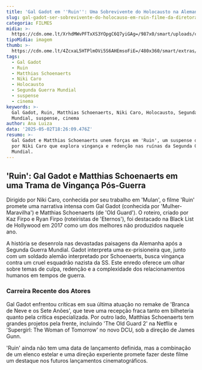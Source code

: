 ```yaml
---
title: 'Gal Gadot em ''Ruin'': Uma Sobrevivente do Holocausto na Alemanha Pós-Guerra'
slug: gal-gadot-ser-sobrevivente-do-holocauso-em-ruin-filme-da-diretora-de-mulan
categoria: FILMES
midia: >-
  https://cdn.ome.lt/XrhdMWvPFTxXS3YOpgC6Q7yiGAg=/987x0/smart/uploads/conteudo/fotos/gal-gadot-2.png
tipoMidia: imagem
thumb: >-
  https://cdn.ome.lt/4ZcxaL5HTPlmOVi5S6AHEmsoFiE=/480x360/smart/extras/conteudos/gal-gadot.webp
tags:
  - Gal Gadot
  - Ruin
  - Matthias Schoenaerts
  - Niki Caro
  - Holocausto
  - Segunda Guerra Mundial
  - suspense
  - cinema
keywords: >-
  Gal Gadot, Ruin, Matthias Schoenaerts, Niki Caro, Holocausto, Segunda Guerra
  Mundial, suspense, cinema
author: Ana Luiza
data: '2025-05-02T18:26:09.476Z'
resumo: >-
  Gal Gadot e Matthias Schoenaerts unem forças em 'Ruin', um suspense dirigido
  por Niki Caro que explora vingança e redenção nas ruínas da Segunda Guerra
  Mundial.
---
```


## 'Ruin': Gal Gadot e Matthias Schoenaerts em uma Trama de Vingança Pós-Guerra

Dirigido por Niki Caro, conhecida por seu trabalho em 'Mulan', o filme 'Ruin' promete uma narrativa intensa com Gal Gadot (conhecida por 'Mulher-Maravilha') e Matthias Schoenaerts (de 'Old Guard'). O roteiro, criado por Kaz Firpo e Ryan Firpo (roteiristas de 'Eternos'), foi destacado na Black List de Hollywood em 2017 como um dos melhores não produzidos naquele ano. 

A história se desenrola nas devastadas paisagens da Alemanha após a Segunda Guerra Mundial. Gadot interpreta uma ex-prisioneira que, junto com um soldado alemão interpretado por Schoenaerts, busca vingança contra um cruel esquadrão nazista da SS. Este enredo oferece um olhar sobre temas de culpa, redenção e a complexidade dos relacionamentos humanos em tempos de guerra.

### Carreira Recente dos Atores

Gal Gadot enfrentou críticas em sua última atuação no remake de 'Branca de Neve e os Sete Anões', que teve uma recepção fraca tanto em bilheteria quanto pela crítica especializada. Por outro lado, Matthias Schoenaerts tem grandes projetos pela frente, incluindo 'The Old Guard 2' na Netflix e 'Supergirl: The Woman of Tomorrow' no novo DCU, sob a direção de James Gunn.

'Ruin' ainda não tem uma data de lançamento definida, mas a combinação de um elenco estelar e uma direção experiente promete fazer deste filme um destaque nos futuros lançamentos cinematográficos.
